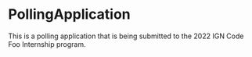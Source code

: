 # PollingApplication
This is a polling application that is being submitted to the 2022 IGN Code Foo Internship program.
